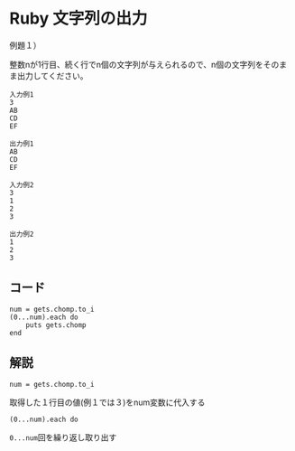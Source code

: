 # Ruby 文字列の出力

例題１）

整数nが1行目、続く行でn個の文字列が与えられるので、n個の文字列をそのまま出力してください。

```
入力例1
3
AB
CD
EF

出力例1
AB
CD
EF

入力例2
3
1
2
3

出力例2
1
2
3
```

## コード

```
num = gets.chomp.to_i
(0...num).each do
    puts gets.chomp
end
```

## 解説

```
num = gets.chomp.to_i
```
取得した１行目の値(例１では３)をnum変数に代入する

```
(0...num).each do
```

`0...num`回を繰り返し取り出す